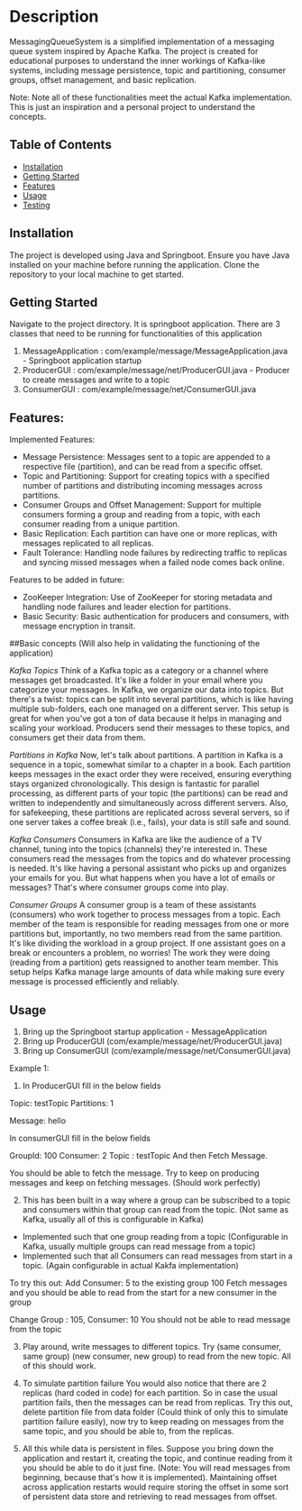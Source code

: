 # Description
MessagingQueueSystem is a simplified implementation of a messaging queue system inspired by Apache Kafka. The project is created for educational purposes to understand the inner workings of Kafka-like systems, including message persistence, topic and partitioning, consumer groups, offset management, and basic replication.

Note: Note all of these functionalities meet the actual Kafka implementation. This is just an inspiration and a personal project to understand the concepts.

## Table of Contents
- [Installation](#installation)
- [Getting Started](#getting-started)
- [Features](#features)
- [Usage](#usage)
- [Testing](#testing)

## Installation

The project is developed using Java and Springboot. Ensure you have Java installed on your machine before running the application. Clone the repository to your local machine to get started.

## Getting Started

Navigate to the project directory.
It is springboot application. 
There are 3 classes that need to be running for functionalities of this application
1. MessageApplication : com/example/message/MessageApplication.java - Springboot application startup
2. ProducerGUI : com/example/message/net/ProducerGUI.java - Producer to create messages and write to a topic
3. ConsumerGUI : com/example/message/net/ConsumerGUI.java

## Features:
Implemented Features: 
- Message Persistence: Messages sent to a topic are appended to a respective file (partition), and can be read from a specific offset. 
- Topic and Partitioning: Support for creating topics with a specified number of partitions and distributing incoming messages across partitions.
- Consumer Groups and Offset Management: Support for multiple consumers forming a group and reading from a topic, with each consumer reading from a unique partition. 
- Basic Replication: Each partition can have one or more replicas, with messages replicated to all replicas. 
- Fault Tolerance: Handling node failures by redirecting traffic to replicas and syncing missed messages when a failed node comes back online.
 
Features to be added in future: 
- ZooKeeper Integration: Use of ZooKeeper for storing metadata and handling node failures and leader election for partitions.
- Basic Security: Basic authentication for producers and consumers, with message encryption in transit.

##Basic concepts (Will also help in validating the functioning of the application)


*Kafka Topics*
Think of a Kafka topic as a category or a channel where messages get broadcasted. It's like a folder in your email where you categorize your messages. In Kafka, we organize our data into topics. But there's a twist: topics can be split into several partitions, which is like having multiple sub-folders, each one managed on a different server. This setup is great for when you've got a ton of data because it helps in managing and scaling your workload. Producers send their messages to these topics, and consumers get their data from them.

*Partitions in Kafka*
Now, let's talk about partitions. A partition in Kafka is a sequence in a topic, somewhat similar to a chapter in a book. Each partition keeps messages in the exact order they were received, ensuring everything stays organized chronologically. This design is fantastic for parallel processing, as different parts of your topic (the partitions) can be read and written to independently and simultaneously across different servers. Also, for safekeeping, these partitions are replicated across several servers, so if one server takes a coffee break (i.e., fails), your data is still safe and sound.

*Kafka Consumers*
Consumers in Kafka are like the audience of a TV channel, tuning into the topics (channels) they're interested in. These consumers read the messages from the topics and do whatever processing is needed. It's like having a personal assistant who picks up and organizes your emails for you. But what happens when you have a lot of emails or messages? That's where consumer groups come into play.

*Consumer Groups*
A consumer group is a team of these assistants (consumers) who work together to process messages from a topic. Each member of the team is responsible for reading messages from one or more partitions but, importantly, no two members read from the same partition. It's like dividing the workload in a group project. If one assistant goes on a break or encounters a problem, no worries! The work they were doing (reading from a partition) gets reassigned to another team member. This setup helps Kafka manage large amounts of data while making sure every message is processed efficiently and reliably.

## Usage

1. Bring up the Springboot startup application - MessageApplication
2. Bring up ProducerGUI (com/example/message/net/ProducerGUI.java)
3. Bring up ConsumerGUI (com/example/message/net/ConsumerGUI.java)

Example 1: 

1. In ProducerGUI fill in the below fields

Topic: testTopic
Partitions: 1

Message: hello

In consumerGUI fill in the below fields

GroupId: 100
Consumer: 2
Topic : testTopic
And then Fetch Message. 

You
should be able to fetch the message. 
Try to keep on producing messages and keep on fetching messages. (Should work perfectly)

2. This has been built in a way where a group can be subscribed to a topic and consumers within that group can read from the topic.
(Not same as Kafka, usually all of this is configurable in Kafka)
- Implemented such that one group reading from a topic (Configurable in Kafka, usually multiple groups can read message from a topic)
- Implemented such that all Consumers can read messages from start in a topic. (Again configurable in actual Kakfa implementation)

To try this out: 
Add Consumer: 5 to the existing group 100
Fetch messages and you should be able to read from the start for a new consumer in the group

Change Group : 105, Consumer: 10
You should not be able to read message from the topic

3. Play around, write messages to different topics. Try (same consumer, same group) (new consumer, new group) to read from the new topic.
All of this should work.

4. To simulate partition failure
You would also notice that there are 2 replicas (hard coded in code) for each partition. So in case the usual partition fails, then the messages can
be read from replicas.
Try this out, delete partition file from data folder (Could think of only this to simulate partition failure easily), now try to keep reading on messages
from the same topic, and you should be able to, from the replicas.

5. All this while data is persistent in files. Suppose you bring down the application and restart it, creating the topic, and continue reading from it
you should be able to do it just fine. (Note: You will read messages from beginning, because that's how it is implemented).
Maintaining offset across application restarts would require storing the offset in some sort of persistent data store and retrieving to read messages
from offset.
